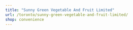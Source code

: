 ```yaml
---
title: "Sunny Green Vegetable And Fruit Limited"
url: /toronto/sunny-green-vegetable-and-fruit-limited/
shop: convenience
---
```


